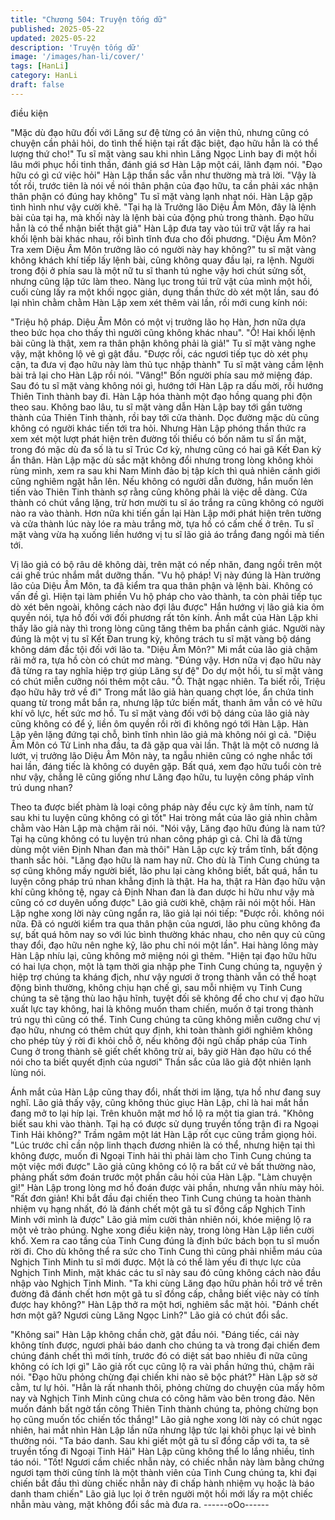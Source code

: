 ```yaml
---
title: "Chương 504: Truyện tống dữ"
published: 2025-05-22
updated: 2025-05-22
description: 'Truyện tống dữ'
image: '/images/han-li/cover/'
tags: [HanLi]
category: HanLi
draft: false
---
```


điều kiện

"Mặc dù đạo hữu đối với Lăng sư đệ từng có ân viện thủ, nhưng
cũng có chuyện cần phải hỏi, do tình thế hiện tại rất đặc biệt, đạo
hữu hẳn là có thể lượng thứ cho!" Tu sĩ mặt vàng sau khi nhìn
Lăng Ngọc Linh bay đi một hồi lâu mới phục hồi tinh thần, đánh
giá sơ Hàn Lập một cái, lãnh đạm nói.
"Đạo hữu có gì cứ việc hỏi" Hàn Lập thần sắc vẫn như thường mà
trả lời.
"Vậy là tốt rồi, trước tiên là nói về nói thân phận của đạo hữu, ta
cần phải xác nhận thân phận có đúng hay không" Tu sĩ mặt vàng
lạnh nhạt nói.
Hàn Lập gặp tình hình như vậy cười khẽ.
"Tại hạ là Trưởng lão Diệu Âm Môn, đây là lệnh bài của tại hạ, mà
khối này là lệnh bài của động phủ trong thành. Đạo hữu hẳn là có
thể nhận biết thật giả" Hàn Lập đưa tay vào túi trữ vật lấy ra hai
khối lệnh bài khác nhau, rồi bình tĩnh đưa cho đối phương.
"Diệu Âm Môn? Tra xem Diệu Âm Môn trưởng lão có người này
hay không?" tu sĩ mặt vàng không khách khí tiếp lấy lệnh bài,
cũng không quay đầu lại, ra lệnh.
Người trong đội ở phía sau là một nữ tu sĩ thanh tú nghe vậy hơi
chút sửng sốt, nhưng cũng lập tức làm theo.
Nàng lục trong túi trữ vật của mình một hồi, cuối cùng lấy ra một
khối ngọc giản, dụng thần thức dò xét một lần, sau đó lại nhìn
chằm chằm Hàn Lập xem xét thêm vài lần, rồi mới cung kính nói:

"Triệu hộ pháp. Diệu Âm Môn có một vị trưởng lão họ Hàn, hơn
nữa dựa theo bức họa cho thấy thì người cũng không khác nhau".
"Ồ! Hai khối lệnh bài cũng là thật, xem ra thân phận không phải là
giả!" Tu sĩ mặt vàng nghe vậy, mặt không lộ vẻ gì gật đầu.
"Được rồi, các ngươi tiếp tục dò xét phụ cận, ta đưa vị đạo hữu
này làm thủ tục nhập thành" Tu sĩ mặt vàng cầm lệnh bài trả lại
cho Hàn Lập rồi nói.
"Vâng!" Bốn người phía sau mở miệng đáp.
Sau đó tu sĩ mặt vàng không nói gì, hướng tới Hàn Lập ra dấu
mời, rồi hướng Thiên Tinh thành bay đi.
Hàn Lập hóa thành một đạo hồng quang phi độn theo sau.
Không bao lâu, tu sĩ mặt vàng dẫn Hàn Lập bay tới gần tường
thành của Thiên Tinh thành, rồi bay tới cửa thành.
Dọc đường mặc dù cũng không có người khác tiến tới tra hỏi.
Nhưng Hàn Lập phóng thần thức ra xem xét một lượt phát hiện
trên đường tối thiểu có bốn năm tu sĩ ẩn mặt, trong đó mặc dù đa
số là tu sĩ Trúc Cơ kỳ, nhưng cũng có hai gã Kết Đan kỳ ẩn thân.
Hàn Lập mặc dù sắc mặt không đổi nhưng trong lòng không khỏi
rùng mình, xem ra sau khi Nam Minh đảo bị tập kích thì quả nhiên
cảnh giới cũng nghiêm ngặt hẳn lên.
Nếu không có người dẫn đường, hắn muốn lẻn tiến vào Thiên
Tinh thành sợ rằng cũng không phải là việc dễ dàng.
Cửa thành có chút vắng lặng, trừ hơn mười tu sĩ áo trắng ra cũng
không có người nào ra vào thành.
Hơn nữa khi tiến gần lại Hàn Lập mới phát hiện trên tường và
cửa thành lúc này lóe ra màu trắng mờ, tựa hồ có cấm chế ở trên.
Tu sĩ mặt vàng vừa hạ xuống liền hướng vị tu sĩ lão giả áo trắng
đang ngồi mà tiến tới.

Vị lão giả có bộ râu dê không dài, trên mặt có nếp nhăn, đang
ngồi trên một cái ghế trúc nhắm mắt dưỡng thần.
"Vu hộ pháp! Vị này đúng là Hàn trưởng lão của Diệu Âm Môn, ta
đã kiểm tra qua thân phận và lệnh bài. Không có vấn đề gì. Hiện
tại làm phiền Vu hộ pháp cho vào thành, ta còn phải tiếp tục dò
xét bên ngoài, không cách nào đợi lâu được" Hắn hướng vị lão
giả kia ôm quyền nói, tựa hồ đối với đối phương rất tôn kính.
Ánh mắt của Hàn Lập khi thấy lão giả này thì trong lòng cũng tăng
thêm ba phần cảnh giác.
Người này đúng là một vị tu sĩ Kết Đan trung kỳ, không trách tu sĩ
mặt vàng bộ dáng không dám đắc tội đối với lão ta.
"Diệu Âm Môn?"
Mi mắt của lão giả chậm rãi mở ra, tựa hồ còn có chút mơ màng.
"Đúng vậy. Hơn nữa vị đạo hữu này đã từng ra tay nghĩa hiệp trợ
giúp Lăng sư đệ" Do dự một hồi, tu sĩ mặt vàng có chút miễn
cưỡng nói thêm một câu.
"Ồ. Thật ngạc nhiên. Ta biết rồi, Triệu đạo hữu hãy trở về đi"
Trong mắt lão giả hàn quang chợt lóe, ẩn chứa tinh quang từ
trong mắt bắn ra, nhưng lập tức biến mất, thanh âm vẫn có vẻ
hữu khí vô lực, hết sức mơ hồ.
Tu sĩ mặt vàng đối với bộ dáng của lão giả này cũng không có để
ý, liền ôm quyền rồi rời đi không ngó tới Hàn Lập.
Hàn Lập yên lặng đứng tại chỗ, bình tĩnh nhìn lão giả mà không
nói gì cả.
"Diệu Âm Môn có Tử Linh nha đầu, ta đã gặp qua vài lần. Thật là
một cô nương lả lướt, vị trưởng lão Diệu Âm Môn này, ta ngẫu
nhiên cũng có nghe nhắc tới hai lần, đáng tiếc là không có duyên
gặp. Bất quá, xem đạo hữu tuổi còn trẻ như vậy, chẳng lẽ cũng
giống như Lăng đạo hữu, tu luyện công pháp vĩnh trú dung nhan?

Theo ta được biết phàm là loại công pháp này đều cực kỳ âm
tính, nam tử sau khi tu luyện cũng không có gì tốt" Hai tròng mắt
của lão giả nhìn chằm chằm vào Hàn Lập mà chậm rãi nói.
"Nói vậy, Lăng đạo hữu đúng là nam tử? Tại hạ cũng không có tu
luyện trú nhan công pháp gì cả. Chỉ là đã từng dùng một viên
Định Nhan đan mà thôi" Hàn Lập cực kỳ trầm tĩnh, bất động thanh
sắc hỏi.
"Lăng đạo hữu là nam hay nữ. Cho dù là Tinh Cung chúng ta sợ
cũng không mấy người biết, lão phu lại càng không biết, bất quá,
hắn tu luyện công pháp trú nhan khẳng định là thật. Ha ha, thật ra
Hàn đạo hữu vận khí cũng không tệ, ngay cả Định Nhan đan là
đan dược hi hữu như vậy mà cũng có cơ duyên uống được" Lão
giả cười khẽ, chậm rãi nói một hồi.
Hàn Lập nghe xong lời này cũng ngẩn ra, lão giả lại nói tiếp:
"Được rồi. không nói nữa. Đã có người kiểm tra qua thân phận
của ngươi, lão phu cũng không đa sự, bất quá hôm nay so với lúc
bình thường khác nhau, cho nên quy củ cũng thay đổi, đạo hữu
nên nghe kỹ, lão phu chỉ nói một lần".
Hai hàng lông mày Hàn Lập nhíu lại, cũng không mở miệng nói gì
thêm.
"Hiện tại đạo hữu hữu có hai lựa chọn, một là tạm thời gia nhập
phe Tinh Cung chúng ta, nguyện ý hiệp trợ chúng ta kháng địch,
như vậy ngươi ở trong thành vẫn có thể hoạt động bình thường,
không chịu hạn chế gì, sau mỗi nhiệm vụ Tinh Cung chúng ta sẽ
tặng thù lao hậu hĩnh, tuyệt đối sẽ không để cho chư vị đạo hữu
xuất lực tay không, hai là không muốn tham chiến, muốn ở tại
trong thành trú ngụ thì cũng có thể. Tinh Cung chúng ta cũng
không miễn cưỡng chư vị đạo hữu, nhưng có thêm chút quy định,
khi toàn thành giới nghiêm không cho phép tùy ý rời đi khỏi chỗ ở,
nếu không đội ngũ chấp pháp của Tinh Cung ở trong thành sẽ
giết chết không trừ ai, bây giờ Hàn đạo hữu có thể nói cho ta biết
quyết định của ngươi" Thần sắc của lão giả đột nhiên lạnh lùng
nói.

Ánh mắt của Hàn Lập cũng thay đổi, nhất thời im lặng, tựa hồ
như đang suy nghĩ.
Lão giả thấy vậy, cũng không thúc giục Hàn Lập, chỉ là hai mắt
hắn đang mở to lại híp lại. Trên khuôn mặt mơ hồ lộ ra một tia
gian trá.
"Không biết sau khi vào thành. Tại hạ có được sử dụng truyền
tống trận đi ra Ngoại Tinh Hải không?" Trầm ngâm một lát Hàn
Lập rốt cục cũng trầm giọng hỏi.
"Lúc trước chỉ cần nộp linh thạch đương nhiên là có thể, nhưng
hiện tại thì không được, muốn đi Ngoại Tinh hải thì phải làm cho
Tinh Cung chúng ta một việc mới được" Lão giả cũng không có lộ
ra bất cứ vẻ bất thường nào, phảng phất sớm đoán trước một
phần câu hỏi của Hàn Lập.
"Làm chuyện gì!" Hàn Lập trong lòng mơ hồ đoán được vài phần,
nhưng vẫn nhíu mày hỏi.
"Rất đơn giản! Khi bắt đầu đại chiến theo Tinh Cung chúng ta
hoàn thành nhiệm vụ hạng nhất, đó là đánh chết một gã tu sĩ
đồng cấp Nghịch Tinh Minh với mình là được" Lão giả mỉm cười
thản nhiên nói, khóe miệng lộ ra một vẻ trào phúng.
Nghe xong điều kiện này, trong lòng Hàn Lập liền cười khổ.
Xem ra cao tầng của Tinh Cung đúng là định bức bách bọn tu sĩ
muốn rời đi. Cho dù không thể ra sức cho Tinh Cung thì cũng phải
nhiễm máu của Nghịch Tinh Minh tu sĩ mới được. Một là có thể
làm yếu đi thực lực của Nghịch Tinh Minh, mặt khác các tu sĩ này
sau đó cũng không cách nào đầu nhập vào Nghịch Tinh Minh.
"Ta khi cùng Lăng đạo hữu phản hồi trở về trên đường đã đánh
chết hơn một gã tu sĩ đồng cấp, chẳng biết việc này có tính được
hay không?" Hàn Lập thở ra một hơi, nghiêm sắc mặt hỏi.
"Đánh chết hơn một gã? Ngươi cùng Lăng Ngọc Linh?" Lão giả có
chút đổi sắc.

"Không sai" Hàn Lập không chần chờ, gật đầu nói.
"Đáng tiếc, cái này không tính được, ngươi phải báo danh cho
chúng ta và trong đại chiến đem chúng đánh chết thì mới tính,
trước đó có diệt sát bao nhiêu đi nữa cũng không có ích lợi gì"
Lão giả rốt cục cũng lộ ra vài phần hứng thú, chậm rãi nói.
"Đạo hữu phỏng chừng đại chiến khi nào sẽ bộc phát?" Hàn Lập
sờ sờ cằm, tư lự hỏi.
"Hẳn là rất nhanh thôi, phỏng chừng do chuyện của mấy hôm nay
và Nghịch Tinh Minh cũng chưa có công hãm vào bên trong đảo.
Nên muốn đánh bất ngờ tấn công Thiên Tinh thành chúng ta,
phỏng chừng bọn họ cũng muốn tốc chiến tốc thắng!" Lão giả
nghe xong lời này có chút ngạc nhiên, hai mắt nhìn Hàn Lập lần
nữa nhưng lập tức lại khôi phục lại vẻ bình thường nói.
"Ta báo danh. Sau khi giết một gã tu sĩ đồng cấp với ta, ta sẽ
truyền tống đi Ngoại Tinh Hải" Hàn Lập cũng không thể lo lắng
nhiều, tỉnh táo nói.
"Tốt! Ngươi cầm chiếc nhẫn này, có chiếc nhẫn này làm bằng
chứng ngươi tạm thời cũng tính là một thành viên của Tinh Cung
chúng ta, khi đại chiến bắt đầu thì dùng chiếc nhẫn này đi chấp
hành nhiệm vụ hoặc là báo danh tham chiến" Lão giả lục lọi ở trên
người một hồi mới lấy ra một chiếc nhẫn màu vàng, mặt không
đổi sắc mà đưa ra.
------oOo------
